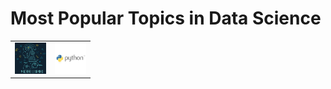 # Most Popular Topics in Data Science

<table><tr><td><img src='Photos/Machine Learning.jpg' width=50></td><td><img src='Photos/Python.jpg' width=50></td></tr></table>
